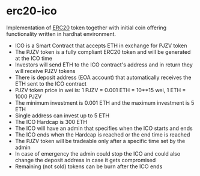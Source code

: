 # erc20-ico
Implementation of [ERC20](https://github.com/ethereum/EIPs/blob/master/EIPS/eip-20.md) token together with initial coin offering functionality written in hardhat environment.

- ICO is a Smart Contract that accepts ETH in exchange for PJZV token
- The PJZV token is a fully compliant ERC20 token and will be generated at the ICO time
- Investors will send ETH to the ICO contract's address and in return they will receive PJZV tokens
- There is deposit address (EOA account) that automatically receives the ETH sent to the ICO contract
- PJZV token price in wei is: 1 PJZV = 0.001 ETH = 10**15 wei, 1 ETH = 1000 PJZV
- The minimum investment is 0.001 ETH and the maximum investment is 5 ETH
- Single address can invest up to 5 ETH 
- The ICO Hardcap is 300 ETH
- The ICO will have an admin that specifies when the ICO starts and ends
- The ICO ends when the Hardcap is reached or the end time is reached
- The PJZV token will be tradeable only after a specific time set by the admin
- In case of emergency the admin could stop the ICO and could also change the deposit address in case it gets compromised
- Remaining (not sold) tokens can be burn after the ICO ends 
